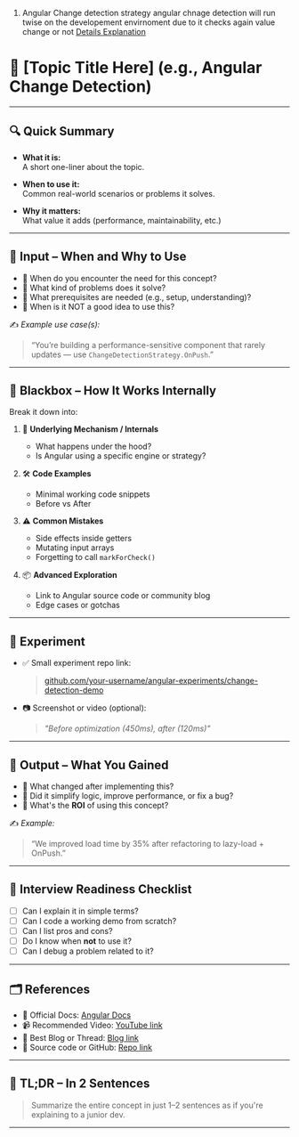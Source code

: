 1. Angular Change detection strategy angular chnage detection will run twise on the developement envirnoment due to it checks again value change or not [Details Explanation](https://github.com/JCoder26/Angular/blob/main/ChangeDetection/Change_Detection.md)



# 📘 [Topic Title Here] (e.g., Angular Change Detection)

---

## 🔍 Quick Summary

- **What it is:**  
  A short one-liner about the topic.

- **When to use it:**  
  Common real-world scenarios or problems it solves.

- **Why it matters:**  
  What value it adds (performance, maintainability, etc.)

---

## 🎯 Input – When and Why to Use

- 🔸 When do you encounter the need for this concept?
- 🔸 What kind of problems does it solve?
- 🔸 What prerequisites are needed (e.g., setup, understanding)?
- 🔸 When is it NOT a good idea to use this?

✍️ _Example use case(s):_  
> “You’re building a performance-sensitive component that rarely updates — use `ChangeDetectionStrategy.OnPush`.”

---

## 🧠 Blackbox – How It Works Internally

Break it down into:

1. 🔧 **Underlying Mechanism / Internals**
   - What happens under the hood?
   - Is Angular using a specific engine or strategy?

2. 🛠️ **Code Examples**
   - Minimal working code snippets
   - Before vs After

3. ⚠️ **Common Mistakes**
   - Side effects inside getters
   - Mutating input arrays
   - Forgetting to call `markForCheck()`

4. 📦 **Advanced Exploration**
   - Link to Angular source code or community blog
   - Edge cases or gotchas

---

## 🧪 Experiment

- ✅ Small experiment repo link:  
  > [github.com/your-username/angular-experiments/change-detection-demo](#)

- 📷 Screenshot or video (optional):  
  > *"Before optimization (450ms), after (120ms)"*

---

## 🎁 Output – What You Gained

- 🚀 What changed after implementing this?
- 🧩 Did it simplify logic, improve performance, or fix a bug?
- 🎯 What's the **ROI** of using this concept?

✍️ _Example:_  
> “We improved load time by 35% after refactoring to lazy-load + OnPush.”

---

## 🧠 Interview Readiness Checklist

- [ ] Can I explain it in simple terms?
- [ ] Can I code a working demo from scratch?
- [ ] Can I list pros and cons?
- [ ] Do I know when **not** to use it?
- [ ] Can I debug a problem related to it?

---

## 🗂️ References

- 📘 Official Docs: [Angular Docs](https://angular.io/)
- 📹 Recommended Video: [YouTube link](#)
- 🧵 Best Blog or Thread: [Blog link](#)
- 📂 Source code or GitHub: [Repo link](#)

---

## 💬 TL;DR – In 2 Sentences

> Summarize the entire concept in just 1–2 sentences as if you're explaining to a junior dev.

---

